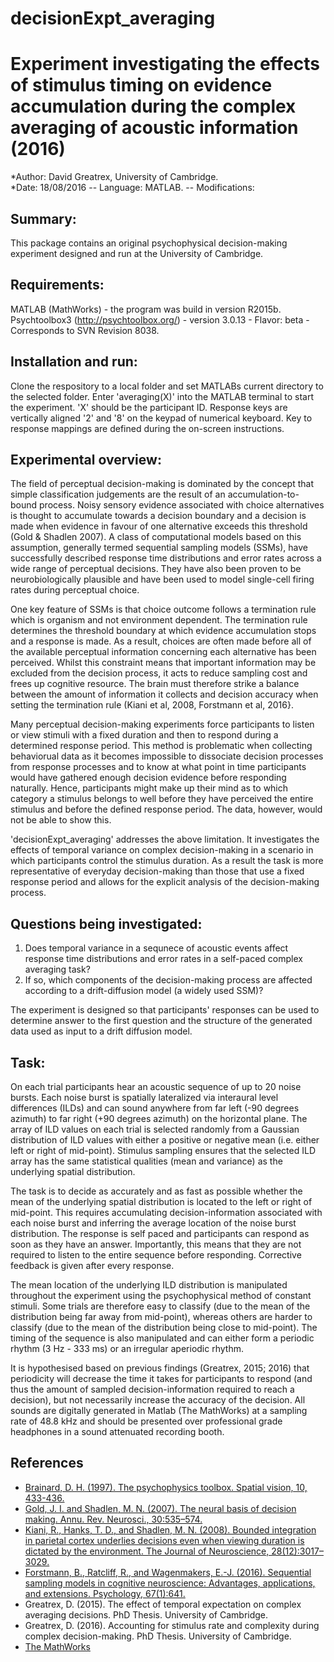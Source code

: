 # decisionExpt_averaging
# Experiment investigating the effects of stimulus timing on evidence accumulation during the complex averaging of acoustic information (2016)
*Author: David Greatrex, University of Cambridge.  
*Date: 18/08/2016 -- Language: MATLAB. -- Modifications:

## Summary:
This package contains an original psychophysical decision-making experiment designed and run at the University of Cambridge. 

## Requirements:
MATLAB (MathWorks) - the program was build in version R2015b.
Psychtoolbox3 (http://psychtoolbox.org/) - version 3.0.13 - Flavor: beta - Corresponds to SVN Revision 8038.

## Installation and run:
Clone the respository to a local folder and set MATLABs current directory to the selected folder.
Enter 'averaging(X)' into the MATLAB terminal to start the experiment. 'X' should be the participant ID.
Response keys are vertically aligned '2' and '8' on the keypad of numerical keyboard.
Key to response mappings are defined during the on-screen instructions.

## Experimental overview:
The field of perceptual decision-making is dominated by the concept that simple classification judgements are the result of an accumulation-to-bound process. Noisy sensory evidence associated with choice alternatives is thought to accumulate towards a decision boundary and a decision is made when evidence in favour of one alternative exceeds this threshold (Gold & Shadlen 2007). A class of computational models based on this assumption, generally termed sequential sampling models (SSMs), have successfully described response time distributions and error rates across a wide range of perceptual decisions. They have also been proven to be neurobiologically plausible and have been used to model single-cell firing rates during perceptual choice. 

One key feature of SSMs is that choice outcome follows a termination rule which is organism and not environment dependent. The termination rule determines the threshold boundary at which evidence accumulation stops and a response is made. As a result, choices are often made before all of the available perceptual information concerning each alternative has been perceived. 
Whilst this constraint means that important information may be excluded from the decision process, it acts to reduce sampling cost and frees up cognitive resource. The brain must therefore strike a balance between the amount of information it collects and decision accuracy when setting the termination rule (Kiani et al, 2008, Forstmann et al, 2016}.

Many perceptual decision-making experiments force participants to listen or view stimuli with a fixed duration and then to respond during a determined response period. This method is problematic when collecting behaviorual data as it becomes impossible to dissociate decision processes from response processes and to know at what point in time participants would have gathered enough decision evidence before responding naturally. Hence, participants might make up their mind as to which category a stimulus belongs to well before they have perceived the entire stimulus and before the defined response period. The data, however, would not be able to show this.  

'decisionExpt_averaging' addresses the above limitation. It investigates the effects of temporal variance on complex decision-making in a scenario in which participants control the stimulus duration. As a result the task is more representative of everyday decision-making than those that use a fixed response period and allows for the explicit analysis of the decision-making process.

## Questions being investigated:
1. Does temporal variance in a sequnece of acoustic events affect response time distributions and error rates in a self-paced complex averaging task?
2. If so, which components of the decision-making process are affected according to a drift-diffusion model (a widely used SSM)?

The experiment is designed so that participants' responses can be used to determine answer to the first question and the structure of the generated data used as input to a drift diffusion model.

## Task:
On each trial participants hear an acoustic sequence of up to 20 noise bursts. Each noise burst is spatially lateralized via interaural level differences (ILDs) and can sound anywhere from far left (-90 degrees azimuth) to far right (+90 degrees azimuth) on the horizontal plane. The array of ILD values on each trial is selected randomly from a Gaussian distribution of ILD values with either a positive or negative mean (i.e. either left or right of mid-point). Stimulus sampling ensures that the selected ILD array has the same statistical qualities (mean and variance) as the underlying spatial distribution.

The task is to decide as accurately and as fast as possible whether the mean of the underlying spatial distribution is located to the left or right of mid-point. This requires accumulating decision-information associated with each noise burst and inferring the average location of the noise burst distribution. The response is self paced and participants can respond as soon as they have an answer.
Importantly, this means that they are not required to listen to the entire sequence before responding. Corrective feedback is given after every response.

The mean location of the underlying ILD distribution is manipulated throughout the experiment using the psychophysical method of constant stimuli. Some trials are therefore easy to classify (due to the mean of the distribution being far away from mid-point), whereas others are harder to classify (due to the mean of the distribution being close to mid-point). The timing of the sequence is also manipulated and can either form a periodic rhythm (3 Hz - 333 ms) or an irregular aperiodic rhythm.

It is hypothesised based on previous findings (Greatrex, 2015; 2016) that periodicity will decrease the time it takes for participants to respond (and thus the amount of sampled decision-information required to reach a decision), but not necessarily increase the accuracy of the decision. All sounds are digitally generated in Matlab (The MathWorks) at a sampling rate of 48.8 kHz and should be presented over professional grade headphones in a sound attenuated recording booth. 

## References
* [Brainard, D. H. (1997). The psychophysics toolbox. Spatial vision, 10, 433-436.](http://bbs.bioguider.com/images/upfile/2006-4/200641014348.pdf)
* [Gold, J. I. and Shadlen, M. N. (2007). The neural basis of decision making. Annu. Rev. Neurosci., 30:535–574.](http://www.annualreviews.org/doi/abs/10.1146/annurev.neuro.29.051605.113038)
* [Kiani, R., Hanks, T. D., and Shadlen, M. N. (2008). Bounded integration in parietal cortex underlies decisions even when viewing duration is dictated by the environment. The Journal of Neuroscience, 28(12):3017–3029.](http://www.jneurosci.org/content/28/12/3017.short)
* [Forstmann, B., Ratcliff, R., and Wagenmakers, E.-J. (2016). Sequential sampling models in cognitive neuroscience: Advantages, applications, and extensions. Psychology, 67(1):641.](http://www.annualreviews.org/eprint/2stAyEdsCkSk9MpsHMDV/full/10.1146/annurev-psych-122414-033645)
* Greatrex, D. (2015). The effect of temporal expectation on complex averaging decisions. PhD Thesis. University of Cambridge.
* Greatrex, D. (2016). Accounting for stimulus rate and complexity during complex decision-making. PhD Thesis. University of Cambridge.
* [The MathWorks](http://uk.mathworks.com/) 
